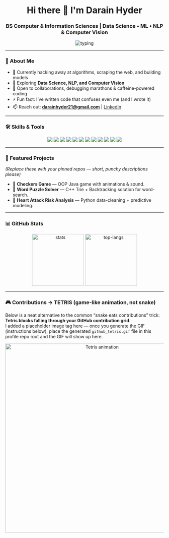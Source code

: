 <!-- =========================
     PROFILE README (paste into DarainHyder/DarainHyder README.md)
     ========================= -->

<h1 align="center">Hi there 👋 I'm <strong>Darain Hyder</strong></h1>
<h3 align="center">BS Computer & Information Sciences | Data Science • ML • NLP & Computer Vision</h3>

<!-- Typing animation — NOT including your name (name is static above) -->
<p align="center">
  <img src="https://readme-typing-svg.herokuapp.com?font=Fira+Code&size=22&pause=1000&color=F75C7E&center=true&vCenter=true&width=700&lines=Data+Scientist+%7C+ML+Enthusiast;NLP+%7C+Computer+Vision;Building+real-world+ML+systems" alt="typing" />
</p>

---

### 🚀 About Me
- 🔭 Currently hacking away at algorithms, scraping the web, and building models  
- 🌱 Exploring **Data Science, NLP, and Computer Vision**  
- 👯 Open to collaborations, debugging marathons & caffeine-powered coding  
- ⚡ Fun fact: I’ve written code that confuses even me (and I wrote it)  
- 📫 Reach out: **darainhyder21@gmail.com** | [LinkedIn](https://www.linkedin.com/in/syed-darain-hyder-kazmi)

---

### 🛠️ Skills & Tools

<p align="center">
  <img src="https://img.shields.io/badge/Python-3776AB?style=for-the-badge&logo=python&logoColor=white"/>
  <img src="https://img.shields.io/badge/NumPy-013243?style=for-the-badge&logo=numpy&logoColor=white"/>
  <img src="https://img.shields.io/badge/Pandas-150458?style=for-the-badge&logo=pandas&logoColor=white"/>
  <img src="https://img.shields.io/badge/Scikit--Learn-F7931E?style=for-the-badge&logo=scikit-learn&logoColor=white"/>
  <img src="https://img.shields.io/badge/TensorFlow-FF6F00?style=for-the-badge&logo=tensorflow&logoColor=white"/>
  <img src="https://img.shields.io/badge/PyTorch-EE4C2C?style=for-the-badge&logo=pytorch&logoColor=white"/>
  <img src="https://img.shields.io/badge/NLP-FF4088?style=for-the-badge&logo=apache&logoColor=white"/>
  <img src="https://img.shields.io/badge/Computer%20Vision-4285F4?style=for-the-badge&logo=opencv&logoColor=white"/>
  <img src="https://img.shields.io/badge/FastAPI-009688?style=for-the-badge&logo=fastapi&logoColor=white"/>
  <img src="https://img.shields.io/badge/Docker-2496ED?style=for-the-badge&logo=docker&logoColor=white"/>
  <img src="https://img.shields.io/badge/Git-F05032?style=for-the-badge&logo=git&logoColor=white"/>
  <img src="https://img.shields.io/badge/GitHub-181717?style=for-the-badge&logo=github&logoColor=white"/>
</p>

---

### 🌟 Featured Projects
*(Replace these with your pinned repos — short, punchy descriptions please)*

- 🔹 **Checkers Game** — OOP Java game with animations & sound.  
- 🔹 **Word Puzzle Solver** — C++ Trie + Backtracking solution for word-search.  
- 🔹 **Heart Attack Risk Analysis** — Python data-cleaning + predictive modeling.  

---

### 📊 GitHub Stats

<p align="center">
  <img src="https://github-readme-stats.vercel.app/api?username=DarainHyder&show_icons=true&theme=radical" alt="stats" height="165"/>
  <img src="https://github-readme-stats.vercel.app/api/top-langs/?username=DarainHyder&layout=compact&theme=radical" alt="top-langs" height="165"/>
</p>

---

### 🎮 Contributions → TETRIS (game-like animation, not snake)
Below is a neat alternative to the common “snake eats contributions” trick: **Tetris blocks falling through your GitHub contribution grid**.  
I added a placeholder image tag here — once you generate the GIF (instructions below), place the generated `github_tetris.gif` file in this profile repo root and the GIF will show up here.

<center>
  <!-- local (recommended): ./github_tetris.gif (you'll generate this and commit it) -->
  <img src="assets/tetris.gif" width="600" alt="Tetris animation"/>
</center>
